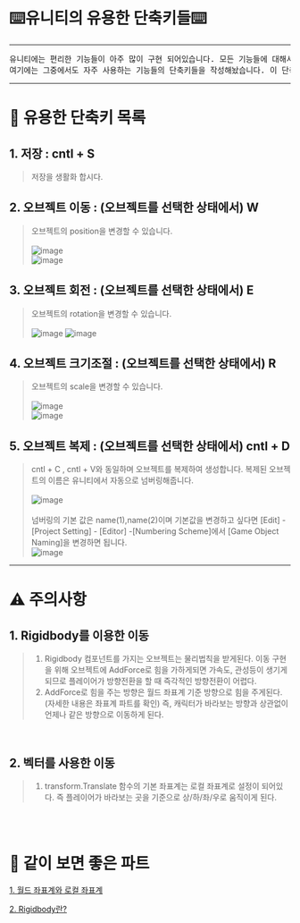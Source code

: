 # ⌨️유니티의 유용한 단축키들⌨️

---
<pre>
유니티에는 편리한 기능들이 아주 많이 구현 되어있습니다. 모든 기능들에 대해서 단축키들을 모두 알고있다면 좋겠지만 현실적으로 불가능합니다.
여기에는 그중에서도 자주 사용하는 기능들의 단축키들을 작성해놨습니다. 이 단축키들을 숙지하고 있다면 개발 시간을 줄일 수 있을 것입니다.
</pre>

---

# 📝 유용한 단축키 목록

## 1. 저장 : cntl + S

> 저장을 생활화 합시다.

## 2. 오브젝트 이동 : (오브젝트를 선택한 상태에서) W

> 오브젝트의 position을 변경할 수 있습니다.
> <br><br>![image](./Key_Pic/W1.png)
> <br>![image](./Key_Pic/W2.png)

## 3. 오브젝트 회전 : (오브젝트를 선택한 상태에서) E

> 오브젝트의 rotation을 변경할 수 있습니다.<br><br>
> ![image](./Key_Pic/E1.png) ![image](./Key_Pic/E2.png)

## 4. 오브젝트 크기조절 : (오브젝트를 선택한 상태에서) R

> 오브젝트의 scale을 변경할 수 있습니다.
> <br><br>![image](./Key_Pic/R1.png)
> <br>![image](./Key_Pic/R2.png)

## 5. 오브젝트 복제 : (오브젝트를 선택한 상태에서) cntl + D

> cntl + C , cntl + V와 동일하며 오브젝트를 복제하여 생성합니다. 복제된 오브젝트의 이름은 유니티에서 자동으로 넘버링해줍니다. 
> <br><br>![image](./Key_Pic/cd1.png)<br><br>
> 넘버링의 기본 값은 name(1),name(2)이며 기본값을 변경하고 싶다면 [Edit] - [Project Setting] - [Editor] -[Numbering Scheme]에서 [Game Object Naming]을 변경하면 됩니다.
> <br>![image](./Key_Pic/cd2.png)
---

# ⚠️ 주의사항

## 1. Rigidbody를 이용한 이동

>1. Rigidbody 컴포넌트를 가지는 오브젝트는 물리법칙을 받게된다. 이동 구현을 위해 오브젝트에 AddForce로 힘을 가하게되면 가속도, 관성등이 생기게 되므로 플레이어가 방향전환을 할 때 즉각적인 방향전환이 어렵다.
>2. AddForce로 힘을 주는 방향은 월드 좌표계 기준 방향으로 힘을 주게된다.(자세한 내용은 좌표계 파트를 확인) 즉, 캐릭터가 바라보는 방향과 상관없이 언제나 같은 방향으로 이동하게 된다.

<br>

## 2. 벡터를 사용한 이동
>1. transform.Translate 함수의 기본 좌표계는 로컬 좌표계로 설정이 되어있다. 즉 플레이어가 바라보는 곳을 기준으로 상/하/좌/우로 움직이게 된다.

<br><br>

# 🤝 같이 보면 좋은 파트

[1. 월드 좌표계와 로컬 좌표계](https://github.com/starhome7/GG_Unity_GitHub/blob/main/3D%20Scripts/1.%20Player%20%EC%9D%B4%EB%8F%99%20%EA%B5%AC%ED%98%84%ED%95%98%EA%B8%B0/1.%20Player%20%EC%9D%B4%EB%8F%99%20%EA%B5%AC%ED%98%84%ED%95%98%EA%B8%B0.md)

[2. Rigidbody란?](https://github.com/starhome7/GG_Unity_GitHub/blob/main/3D%20Scripts/1.%20Player%20%EC%9D%B4%EB%8F%99%20%EA%B5%AC%ED%98%84%ED%95%98%EA%B8%B0/1.%20Player%20%EC%9D%B4%EB%8F%99%20%EA%B5%AC%ED%98%84%ED%95%98%EA%B8%B0.md)


